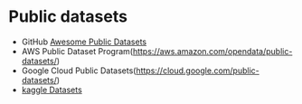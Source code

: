 # Public datasets 


* GitHub [Awesome Public Datasets](https://github.com/awesomedata/awesome-public-datasets)
* AWS Public Dataset Program(https://aws.amazon.com/opendata/public-datasets/)
* Google Cloud Public Datasets(https://cloud.google.com/public-datasets/)
* [kaggle Datasets](https://www.kaggle.com/datasets)
